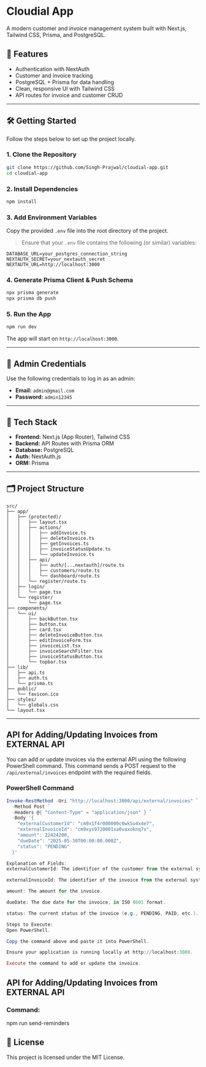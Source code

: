 # Cloudial App

A modern customer and invoice management system built with Next.js, Tailwind CSS, Prisma, and PostgreSQL.

## 🚀 Features

* Authentication with NextAuth
* Customer and invoice tracking
* PostgreSQL + Prisma for data handling
* Clean, responsive UI with Tailwind CSS
* API routes for invoice and customer CRUD

---

## 🛠️ Getting Started

Follow the steps below to set up the project locally.

### 1. Clone the Repository

```bash
git clone https://github.com/Singh-Prajwal/cloudial-app.git
cd cloudial-app
```

### 2. Install Dependencies

```bash
npm install
```

### 3. Add Environment Variables

Copy the provided `.env` file into the root directory of the project.

> Ensure that your `.env` file contains the following (or similar) variables:

```env
DATABASE_URL=your_postgres_connection_string
NEXTAUTH_SECRET=your_nextauth_secret
NEXTAUTH_URL=http://localhost:3000
```

### 4. Generate Prisma Client & Push Schema

```bash
npx prisma generate
npx prisma db push
```

### 5. Run the App

```bash
npm run dev
```

The app will start on `http://localhost:3000`.

---

## 🔐 Admin Credentials

Use the following credentials to log in as an admin:

* **Email:** `admin@gmail.com`
* **Password:** `admin12345`

---

## 🧠 Tech Stack

* **Frontend:** Next.js (App Router), Tailwind CSS
* **Backend:** API Routes with Prisma ORM
* **Database:** PostgreSQL
* **Auth:** NextAuth.js
* **ORM:** Prisma

---

## 🗂️ Project Structure

```
src/
├── app/
│   ├── (protected)/
│   │   ├── layout.tsx
│   │   ├── actions/
│   │   │   ├── addInvoice.ts
│   │   │   ├── deleteInvoice.ts
│   │   │   ├── getInvoices.ts
│   │   │   ├── invoiceStatusUpdate.ts
│   │   │   └── updateInvoice.ts
│   │   ├── api/
│   │   │   ├── auth/[...nextauth]/route.ts
│   │   │   ├── customers/route.ts
│   │   │   └── dashboard/route.ts
│   │   └── register/route.ts
│   ├── login/
│   │   └── page.tsx
│   └── register/
│       └── page.tsx
├── components/
│   └── ui/
│       ├── backButton.tsx
│       ├── button.tsx
│       ├── card.tsx
│       ├── deleteInvoiceButton.tsx
│       ├── editInvoiceForm.tsx
│       ├── invoiceList.tsx
│       ├── invoiceSearchFilter.tsx
│       ├── invoiceStatusButton.tsx
│       └── topbar.tsx
├── lib/
│   ├── api.ts
│   ├── auth.ts
│   └── prisma.ts
├── public/
│   └── favicon.ico
├── styles/
│   └── globals.css
└── layout.tsx
```

---
## API for Adding/Updating Invoices from EXTERNAL API

You can add or update invoices via the external API using the following PowerShell command. This command sends a POST request to the `/api/external/invoices` endpoint with the required fields.

### PowerShell Command

```powershell
Invoke-RestMethod -Uri "http://localhost:3000/api/external/invoices" `
  -Method Post `
  -Headers @{ "Content-Type" = "application/json" } `
  -Body '{ 
    "externalCustomerId": "cm9x1f4r000000c0wk5u4x4e7", 
    "externalInvoiceId": "cm9xyx9720001xa0vaxoknq7v", 
    "amount": 22424200, 
    "dueDate": "2025-05-30T00:00:00.000Z", 
    "status": "PENDING" 
  }'

Explanation of Fields:
externalCustomerId: The identifier of the customer from the external system.

externalInvoiceId: The identifier of the invoice from the external system.

amount: The amount for the invoice.

dueDate: The due date for the invoice, in ISO 8601 format.

status: The current status of the invoice (e.g., PENDING, PAID, etc.).

Steps to Execute:
Open PowerShell.

Copy the command above and paste it into PowerShell.

Ensure your application is running locally at http://localhost:3000.

Execute the command to add or update the invoice.
```
## API for Adding/Updating Invoices from EXTERNAL API

### Command:
npm run send-reminders


## 📄 License

This project is licensed under the MIT License.
